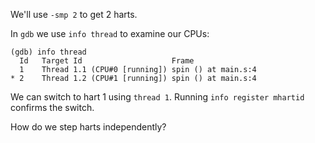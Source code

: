 We'll use `-smp 2` to get 2 harts.

In `gdb` we use `info thread` to examine our CPUs:

```
(gdb) info thread
  Id   Target Id                    Frame
  1    Thread 1.1 (CPU#0 [running]) spin () at main.s:4
* 2    Thread 1.2 (CPU#1 [running]) spin () at main.s:4
```

We can switch to hart 1 using `thread 1`.
Running `info register mhartid` confirms the switch.

How do we step harts independently?
